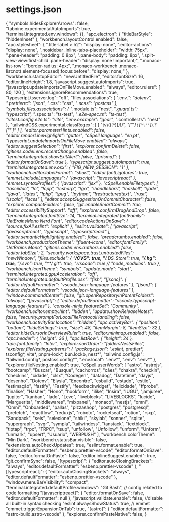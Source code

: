 # settings.json

{
  "symbols.hidesExplorerArrows": false,
  "tabnine.experimentalAutoImports": true,
  "terminal.integrated.env.windows": {},
  "apc.electron": {
    "titleBarStyle": "hiddenInset"
  },
  "workbench.layoutControl.enabled": false,
  "apc.stylesheet": {
    ".title-label > h2": "display: none",
    ".editor-actions": "display: none",
    ".nosidebar .inline-tabs-placeholder": "width: 75px",
    ".pane-header": "padding: 0 8px",
    ".pane-body": "padding: 8px",
    ".split-view-view:first-child .pane-header": "display: none !important;",
    ".monaco-list-row": "border-radius: 4px;",
    ".monaco-workbench .monaco-list:not(.element-focused):focus:before": "display: none;"
  },
  "workbench.startupEditor": "newUntitledFile",
  "editor.fontSize": 16,
  "editor.lineHeight": 1.8,
  "javascript.suggest.autoImports": true,
  "javascript.updateImportsOnFileMove.enabled": "always",
  "editor.rulers": [
    80,
    120
  ],
  "extensions.ignoreRecommendations": true,
  "typescript.tsserver.log": "off",
  "files.associations": {
    ".env.*": "dotenv",
    ".prettierrc": "json",
    "*.css": "css",
    "*.scss": "postcss"
  },
  "symbols.files.associations": {
    "*.module.ts": "nest",
    "*.guard.ts": "typescript",
    "*.spec.ts": "ts-test",
    "*.e2e-spec.ts": "ts-test",
    "vitest.config.e2e.ts": "vite",
    ".env.example": "gear",
    "*.controller.ts": "nest"
  },
  "tailwindCSS.experimental.classRegex": [
    [
      "tv\\(([^)]*)\\)",
      "[\"'`]([^\"'`]*).*?[\"'`]"
    ]
  ],
  "editor.parameterHints.enabled": false,
  "editor.renderLineHighlight": "gutter",
  "cSpell.language": "en,pt",
  "typescript.updateImportsOnFileMove.enabled": "always",
  "editor.suggestSelection": "first",
  "explorer.confirmDelete": false,
  "gitlens.codeLens.recentChange.enabled": false,
  "terminal.integrated.showExitAlert": false,
  "[prisma]": {
    "editor.formatOnSave": true
  },
  "typescript.suggest.autoImports": true,
  "terminal.integrated.env.osx": {
    "FIG_NEW_SESSION": "1"
  },
  "workbench.editor.labelFormat": "short",
  "editor.fontLigatures": true,
  "emmet.includeLanguages": {
    "javascript": "javascriptreact"
  },
  "emmet.syntaxProfiles": {
    "javascript": "jsx"
  },
  "cSpell.enableFiletypes": [
    "!asciidoc",
    "!c",
    "!cpp",
    "!csharp",
    "!go",
    "!handlebars",
    "!haskell",
    "!jade",
    "!java",
    "!latex",
    "!php",
    "!pug",
    "!python",
    "!restructuredtext",
    "!rust",
    "!scala",
    "!scss"
  ],
  "editor.acceptSuggestionOnCommitCharacter": false,
  "explorer.compactFolders": false,
  "git.enableSmartCommit": true,
  "editor.accessibilitySupport": "off",
  "explorer.confirmDragAndDrop": false,
  "terminal.integrated.fontSize": 14,
  "terminal.integrated.fontFamily": "JetBrainsMono Nerd Font",
  "editor.codeActionsOnSave": {
    "source.fixAll.eslint": "explicit"
  },
  "eslint.validate": [
    "javascript",
    "javascriptreact",
    "typescript",
    "typescriptreact"
  ],
  "editor.semanticHighlighting.enabled": false,
  "breadcrumbs.enabled": false,
  "workbench.productIconTheme": "fluent-icons",
  "editor.fontFamily": "JetBrains Mono",
  "gitlens.codeLens.authors.enabled": false,
  "editor.tabSize": 2,
  "security.workspace.trust.untrustedFiles": "newWindow",
  "files.exclude": {
    "**\/CVS": true,
    "**\/.DS_Store": true,
    "**\/.hg": true,
    "**\/.svn": true,
    "**\/.git": true,
    ".vscode": true
    // "node_modules": true
  },
  "workbench.iconTheme": "symbols",
  "update.mode": "start",
  "terminal.integrated.gpuAcceleration": "off",
  "terminal.integrated.defaultProfile.osx": "fish",
  "[jsonc]": {
    "editor.defaultFormatter": "vscode.json-language-features"
  },
  "[json]": {
    "editor.defaultFormatter": "vscode.json-language-features"
  },
  "window.commandCenter": false,
  "git.openRepositoryInParentFolders": "always",
  "[javascript]": {
    "editor.defaultFormatter": "vscode.typescript-language-features"
  },
  "console-ninja.featureSet": "Community",
  "workbench.editor.empty.hint": "hidden",
  "update.showReleaseNotes": false,
  "security.promptForLocalFileProtocolHandling": false,
  "workbench.activityBar.location": "hidden",
  "apc.activityBar": {
    "position": "bottom",
    "hideSettings": true,
    "size": 48,
    "itemMargin": 8,
    "itemSize": 32
  },
  "editor.hideCursorInOverviewRuler": true,
  "editor.minimap.enabled": false,
  "apc.header": {
    "height": 36
  },
  "apc.listRow": {
    "height": 24
  },
  "apc.font.family": "Inter",
  "explorer.sortOrder": "foldersNestsFiles",
  "explorer.fileNesting.patterns": {
    "package.json": ".eslint*, prettier*, tsconfig*, vite*, pnpm-lock*, bun.lockb, nest*",
    "tailwind.config.js": "tailwind.config*, postcss.config*",
    ".env.local": ".env*",
    ".env": ".env*"
  },
  "explorer.fileNesting.enabled": true,
  "cSpell.userWords": [
    "astro",
    "astrojs",
    "bootcamp",
    "Buscar",
    "Busque",
    "cachorros",
    "cães",
    "chakra",
    "checkin",
    "checkins",
    "cidade",
    "clsx",
    "Codegen",
    "datadog",
    "Datetime",
    "dayjs",
    "desenho",
    "Dotenv",
    "Elysia",
    "Encontre",
    "esbuild",
    "estado",
    "estilo",
    "estimação",
    "fastify",
    "Fastify",
    "feedbackwidget",
    "felicidade",
    "ffprobe",
    "finalise",
    "Hasher",
    "Hono",
    "hookform",
    "ilike",
    "Insira",
    "IUGU",
    "jamjuree",
    "jupiter",
    "kanban",
    "lado",
    "Leve",
    "liveblocks",
    "LIVEBLOCKS",
    "lucide",
    "Marguerita",
    "middlewares",
    "mixpanel",
    "monaco",
    "nestjs",
    "omni",
    "Omni",
    "Onboarded",
    "pallas",
    "pizzashop",
    "postgres",
    "postgresql",
    "prefetch",
    "reactflow",
    "reduxjs",
    "roboto",
    "rocketseat",
    "rotion",
    "rsxp",
    "Sandpack",
    "seis",
    "selecione",
    "shiki",
    "skylab",
    "sonner",
    "sqlite",
    "supergraph",
    "svgr",
    "sympla",
    "tailwindcss",
    "tanstack",
    "textblock",
    "tiptap",
    "trpc",
    "TRPC",
    "tsup",
    "unfollow",
    "Unfollow",
    "unform",
    "Unform",
    "unmark",
    "upsert",
    "Usuario",
    "WEBPUSH"
  ],
  "workbench.colorTheme": "Min Dark",
  "workbench.statusBar.visible": false,
  "extensions.autoCheckUpdates": true,
  "eslint.format.enable": true,
  "editor.defaultFormatter": "esbenp.prettier-vscode",
  "editor.formatOnSave": false,
  "editor.formatOnPaste": false,
  "editor.inlineSuggest.enabled": true,
  "git.confirmSync": false,
  "[typescript]": {
    "editor.autoClosingBrackets": "always",
    "editor.defaultFormatter": "esbenp.prettier-vscode"
  },
  "[typescriptreact]": {
    "editor.autoClosingBrackets": "always",
    "editor.defaultFormatter": "esbenp.prettier-vscode"
  },
  "window.menuBarVisibility": "compact",
  "terminal.integrated.defaultProfile.windows": "Git Bash",
  // config related to code formatting
  "[javascriptreact]": {
    "editor.formatOnSave": false,
    "editor.defaultFormatter": null
  },
  "javascript.validate.enable": false, //disable all built-in syntax checking
  "eslint.alwaysShowStatus": true,
  // emmet
  "emmet.triggerExpansionOnTab": true,
  "[astro]": {
    "editor.defaultFormatter": "astro-build.astro-vscode"
  },
  "explorer.confirmPasteNative": false,
}
